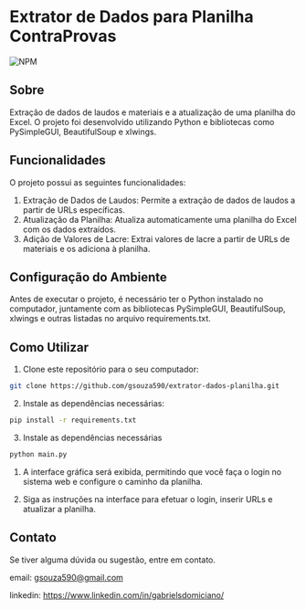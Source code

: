 # Extrator de Dados para Planilha ContraProvas

![NPM](https://img.shields.io/npm/l/react)

## Sobre
Extração de dados de laudos e materiais e a atualização de uma planilha do Excel.
O projeto foi desenvolvido utilizando Python e bibliotecas como PySimpleGUI, BeautifulSoup e xlwings.

## Funcionalidades

O projeto possui as seguintes funcionalidades:

1. Extração de Dados de Laudos: Permite a extração de dados de laudos a partir de URLs específicas.
2. Atualização da Planilha: Atualiza automaticamente uma planilha do Excel com os dados extraídos.
3. Adição de Valores de Lacre: Extrai valores de lacre a partir de URLs de materiais e os adiciona à planilha.

## Configuração do Ambiente

Antes de executar o projeto, é necessário ter o Python instalado no computador, juntamente com as bibliotecas PySimpleGUI, BeautifulSoup, xlwings e outras listadas no arquivo requirements.txt.


## Como Utilizar

1. Clone este repositório para o seu computador:

```bash
git clone https://github.com/gsouza590/extrator-dados-planilha.git
```

2. Instale as dependências necessárias:
```bash
pip install -r requirements.txt
```

3. Instale as dependências necessárias
```bash
python main.py
```

1. A interface gráfica será exibida, permitindo que você faça o login no sistema web e configure o caminho da planilha.

2. Siga as instruções na interface para efetuar o login, inserir URLs e atualizar a planilha.

## Contato
Se tiver alguma dúvida ou sugestão, entre em contato.

email: gsouza590@gmail.com

linkedin: https://www.linkedin.com/in/gabrielsdomiciano/
